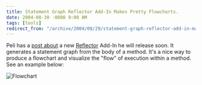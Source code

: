 ```yaml
---
title: Statement Graph Reflector Add-In Makes Pretty Flowcharts.
date: 2004-08-30 -0800 9:00 AM
tags: [tools]
redirect_from: "/archive/2004/08/29/statement-graph-reflector-add-in-makes-pretty-flowcharts.aspx/"
---
```


Peli has a [post
about](http://blog.dotnetwiki.org/archive/2004/08/31/869.aspx) a new
[Reflector](http://www.aisto.com/roeder/dotnet/) Add-In he will release
soon. It generates a statement graph from the body of a method. It's a
nice way to produce a flowchart and visualize the "flow" of execution
within a method. See an example below:

![Flowchart](/images/flow.gif)

